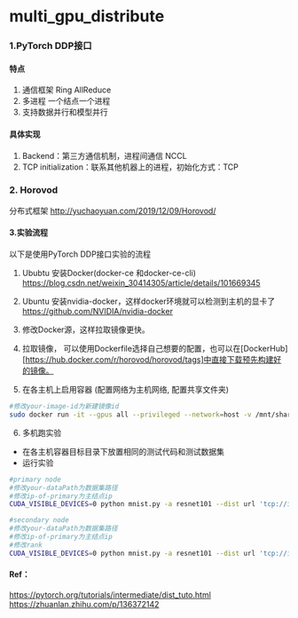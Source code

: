 # multi_gpu_distribute
### 1.PyTorch DDP接口
#### 特点
1. 通信框架 Ring AllReduce
2. 多进程 一个结点一个进程
3. 支持数据并行和模型并行

#### 具体实现
1. Backend：第三方通信机制，进程间通信 NCCL
2. TCP initialization：联系其他机器上的进程，初始化方式：TCP

### 2. Horovod
分布式框架
http://yuchaoyuan.com/2019/12/09/Horovod/


#### 3.实验流程
以下是使用PyTorch DDP接口实验的流程
1. Ububtu 安装Docker(docker-ce 和docker-ce-cli)
https://blog.csdn.net/weixin_30414305/article/details/101669345

2. Ubuntu 安装nvidia-docker，这样docker环境就可以检测到主机的显卡了
https://github.com/NVIDIA/nvidia-docker

3. 修改Docker源，这样拉取镜像更快。

4. 拉取镜像， 可以使用Dockerfile选择自己想要的配置，也可以在[DockerHub][https://hub.docker.com/r/horovod/horovod/tags]中直接下载预先构建好的镜像。

5. 在各主机上启用容器 (配置网络为主机网络, 配置共享文件夹)
```bash
#修改your-image-id为新建镜像id
sudo docker run -it --gpus all --privileged --network=host -v /mnt/share/ssh:/root/.ssh your-image-id
```

6. 多机跑实验
* 在各主机容器目标目录下放置相同的测试代码和测试数据集
* 运行实验
```bash
#primary node
#修改your-dataPath为数据集路径
#修改ip-of-primary为主结点ip
CUDA_VISIBLE_DEVICES=0 python mnist.py -a resnet101 --dist url 'tcp://ip-of-primary:8001' --dist-backend 'nccl' --world-size 2 --rank 0 your-dataPath
```

```bash
#secondary node
#修改your-dataPath为数据集路径
#修改ip-of-primary为主结点ip
#修改rank
CUDA_VISIBLE_DEVICES=0 python mnist.py -a resnet101 --dist url 'tcp://ip-of-primary:8001' --dist-backend 'nccl' --world-size 2 --rank 1 your-dataPath
```
#### Ref：
https://pytorch.org/tutorials/intermediate/dist_tuto.html \
https://zhuanlan.zhihu.com/p/136372142
